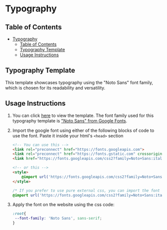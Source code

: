 # Typography

## Table of Contents

- [Typography](#typography)
  - [Table of Contents](#table-of-contents)
  - [Typography Template](#typography-template)
  - [Usage Instructions](#usage-instructions)

## Typography Template
This template showcases typography using the "Noto Sans" font family, which is chosen for its readability and versatility.

## Usage Instructions

1. You can click [here](src/templates/default.html) to view the template. The font family used for this typography template is ["Noto Sans" from Google Fonts](https://fonts.google.com/noto/specimen/Noto+Sans).


2. Import the google font using either of the following blocks of code to use the font. Paste it inside your html's `<head>` section
    ```html
    <!-- You can use this -->
    <link rel="preconnect" href="https://fonts.googleapis.com">
    <link rel="preconnect" href="https://fonts.gstatic.com" crossorigin>
    <link href="https://fonts.googleapis.com/css2?family=Noto+Sans:ital,wght@0,100;0,200;0,300;0,400;0,500;0,600;0,700;0,800;0,900;1,100;1,200;1,300;1,400;1,500;1,600;1,700;1,800;1,900&display=swap" rel="stylesheet">

    <!-- or this -->
    <style>
        @import url('https://fonts.googleapis.com/css2?family=Noto+Sans:ital,wght@0,100;0,200;0,300;0,400;0,500;0,600;0,700;0,800;0,900;1,100;1,200;1,300;1,400;1,500;1,600;1,700;1,800;1,900&display=swap');
    </style>
    ```

    ```css
    /* If you prefer to use pure external css, you can import the font using this at the top of your external css file*/
    @import url('https://fonts.googleapis.com/css2?family=Noto+Sans:ital,wght@0,100;0,200;0,300;0,400;0,500;0,600;0,700;0,800;0,900;1,100;1,200;1,300;1,400;1,500;1,600;1,700;1,800;1,900&display=swap'); 

    ```
    
3. Apply the font on the website using the css code:
   ```css
   :root{
    --font-family: 'Noto Sans', sans-serif;
   }
   ```
